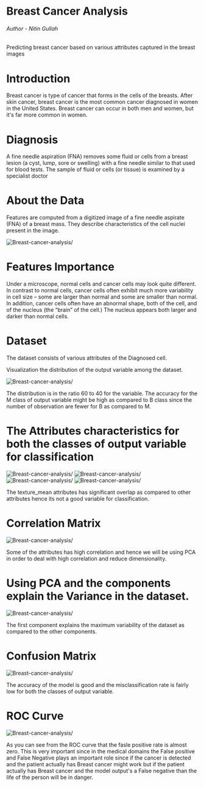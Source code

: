 # Breast Cancer Analysis
###### Author - Nitin Gullah 

Predicting breast cancer based on various attributes captured in the breast images


# Introduction
Breast cancer is type of cancer that forms in the cells of the breasts. After skin cancer, breast cancer is the most common cancer diagnosed in women in the United States. Breast cancer can occur in both men and women, but it's far more common in women.

# Diagnosis
A fine needle aspiration (FNA) removes some fluid or cells from a breast lesion (a cyst, lump, sore or swelling) with a fine needle similar to that used for blood tests. The sample of fluid or cells (or tissue) is examined by a specialist doctor


# About the Data
Features are computed from a digitized image of a fine needle aspirate (FNA) of a breast mass.  They describe characteristics of the cell nuclei present in the image.

![Breast-cancer-analysis/](images/0.png)


# Features Importance
Under a microscope, normal cells and cancer cells may look quite different. In contrast to normal cells, cancer cells often exhibit much more variability in cell size – some are larger than normal and some are smaller than normal. In addition, cancer cells often have an abnormal shape, both of the cell, and of the nucleus (the “brain” of the cell.) The nucleus appears both larger and darker than normal cells.



# Dataset

The dataset consists of various attributes of the Diagnosed cell. 

 Visualization the distribution of the output variable among the dataset.

![Breast-cancer-analysis/](images/1.png)

The distribution is in the ratio 60 to 40 for the variable. The accuracy for the M class of output variable might be high as compared to B class since the number of observation are fewer for B as compared to M.



# The Attributes characteristics for both the classes of output variable for classification 


![Breast-cancer-analysis/](images/2.png)
![Breast-cancer-analysis/](images/3.png)
![Breast-cancer-analysis/](images/4.png)
![Breast-cancer-analysis/](images/5.png)

The texture_mean  attributes has significant overlap as compared to other attributes hence its not a good variable for classification.





# Correlation Matrix

![Breast-cancer-analysis/](images/6.png)


Some of the attributes has high correlation and hence we will be using PCA in order to deal with high correlation and reduce dimensionality.




# Using PCA and the components explain the Variance in the dataset.


![Breast-cancer-analysis/](images/7.png)



The first component explains the maximum variability of the dataset as compared to the other components.







# Confusion Matrix




![Breast-cancer-analysis/](images/8.png)



The accuracy of the model is good and the misclassification rate is  fairly low for both the classes of  output variable.







# ROC Curve



![Breast-cancer-analysis/](images/9.png)


As you can see from the ROC curve that the fasle positive rate is almost zero. This is very important since in the medical domains the False positive and False Negative plays an important role since if the cancer is detected and the patient actually has Breast cancer might work but if the patient actually has Breast cancer and the model output's a False negative than the life of the person will be in danger.
